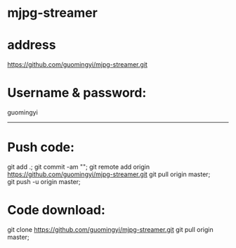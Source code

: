 # mjpg-streamer

# address
https://github.com/guomingyi/mjpg-streamer.git

# Username & password:
guomingyi
**********


# Push code:

git add .;
git commit -am "<xxx>";
git remote add origin https://github.com/guomingyi/mjpg-streamer.git
git pull origin master;   
git push -u origin master;


# Code download:

git clone https://github.com/guomingyi/mjpg-streamer.git
git pull origin master;  

